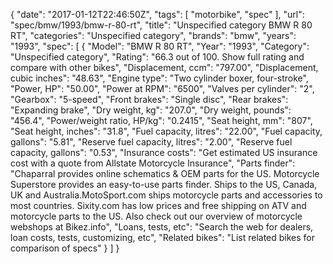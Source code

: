 {
    "date": "2017-01-12T22:46:50Z",
    "tags": [
        "motorbike",
        "spec"
    ],
    "url": "spec\/bmw\/1993\/bmw-r-80-rt",
    "title": "Unspecified category BMW R 80 RT",
    "categories": "Unspecified category",
    "brands": "bmw",
    "years": "1993",
    "spec": [
        {
            "Model": "BMW R 80 RT",
            "Year": "1993",
            "Category": "Unspecified category",
            "Rating": "66.3 out of 100. Show full rating and compare with other bikes",
            "Displacement, ccm": "797.00",
            "Displacement, cubic inches": "48.63",
            "Engine type": "Two cylinder boxer, four-stroke",
            "Power, HP": "50.00",
            "Power at RPM": "6500",
            "Valves per cylinder": "2",
            "Gearbox": "5-speed",
            "Front brakes": "Single disc",
            "Rear brakes": "Expanding brake",
            "Dry weight, kg": "207.0",
            "Dry weight, pounds": "456.4",
            "Power\/weight ratio, HP\/kg": "0.2415",
            "Seat height, mm": "807",
            "Seat height, inches": "31.8",
            "Fuel capacity, litres": "22.00",
            "Fuel capacity, gallons": "5.81",
            "Reserve fuel capacity, litres": "2.00",
            "Reserve fuel capacity, gallons": "0.53",
            "Insurance costs": "Get estimated US insurance cost with a quote from Allstate Motorcycle Insurance",
            "Parts finder": "Chaparral provides online schematics & OEM parts for the US.   Motorcycle Superstore provides an easy-to-use parts finder. Ships to the US, Canada, UK and Australia.MotoSport.com ships motorcycle parts and accessories to most countries.    Sixity.com has low prices and free shipping on ATV and motorcycle parts to the US. Also check out our overview of motorcycle webshops at Bikez.info",
            "Loans, tests, etc": "Search the web for dealers, loan costs, tests, customizing, etc",
            "Related bikes": "List related bikes for comparison of specs"
        }
    ]
}